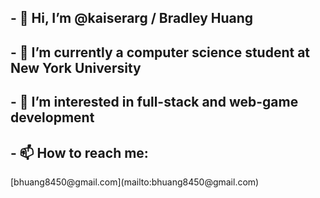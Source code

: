 <h2> - 👋 Hi, I’m @kaiserarg / Bradley Huang </h2>
<h2> - 🌱 I’m currently a computer science student at New York University </h2>
<h2> - 👀 I’m interested in full-stack and web-game development </h2>
<h2> - 📫 How to reach me:</h2>
 [bhuang8450@gmail.com](mailto:bhuang8450@gmail.com)
